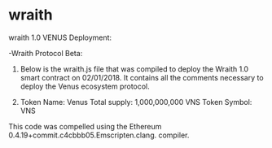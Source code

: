 # wraith
wraith 1.0
VENUS Deployment:

-Wraith Protocol Beta:
1) Below is the wraith.js file that was compiled to deploy the Wraith 1.0 smart contract on 02/01/2018. It contains all the comments necessary to deploy the Venus ecosystem protocol.

2) Token Name: Venus
Total supply: 1,000,000,000 VNS
 Token Symbol: VNS

This code was compelled using the Ethereum 0.4.19+commit.c4cbbb05.Emscripten.clang. compiler.
